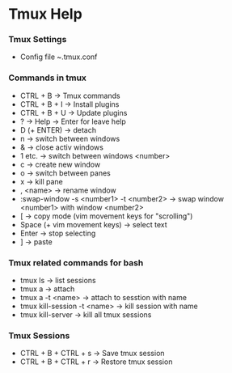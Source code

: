 # Tmux Help

### Tmux Settings
- Config file ~.tmux.conf

### Commands in tmux
- CTRL + B -> Tmux commands
- CTRL + B + I -> Install plugins
- CTRL + B + U -> Update plugins
- ? -> Help -> Enter for leave help
- D (+ ENTER) -> detach
- n -> switch between windows
- & -> close activ windows
- 1 etc. -> switch between windows \<number>
- c -> create new window
- o -> switch between panes
- x -> kill pane
- , \<name> -> rename window
- :swap-window -s \<number1> -t \<number2> -> swap window \<number1> with window \<number2>
- [ -> copy mode (vim movement keys for "scrolling") 
- Space (+ vim movement keys) -> select text
- Enter -> stop selecting
- ] -> paste

### Tmux related commands for bash
- tmux ls -> list sessions
- tmux a -> attach
- tmux a -t \<name> -> attach to sesstion with name
- tmux kill-session -t \<name> -> kill session with name
- tmux kill-server -> kill all tmux sessions

### Tmux Sessions
- CTRL + B + CTRL + s -> Save tmux session
- CTRL + B + CTRL + r -> Restore tmux session